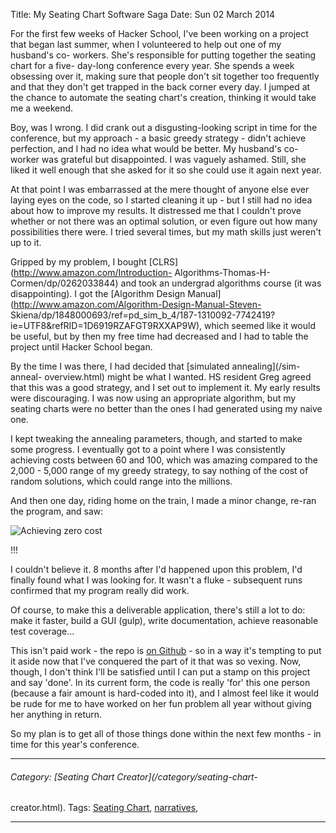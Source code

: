 Title: My Seating Chart Software Saga
Date: Sun 02 March 2014

For the first few weeks of Hacker School, I've been working on a project that
began last summer, when I volunteered to help out one of my husband's co-
workers. She's responsible for putting together the seating chart for a five-
day-long conference every year. She spends a week obsessing over it, making
sure that people don't sit together too frequently and that they don't get
trapped in the back corner every day. I jumped at the chance to automate the
seating chart's creation, thinking it would take me a weekend.

Boy, was I wrong. I did crank out a disgusting-looking script in time for the
conference, but my approach - a basic greedy strategy - didn't achieve
perfection, and I had no idea what would be better. My husband's co-worker was
grateful but disappointed. I was vaguely ashamed. Still, she liked it well
enough that she asked for it so she could use it again next year.

At that point I was embarrassed at the mere thought of anyone else ever laying
eyes on the code, so I started cleaning it up - but I still had no idea about
how to improve my results. It distressed me that I couldn't prove whether or
not there was an optimal solution, or even figure out how many possibilities
there were. I tried several times, but my math skills just weren't up to it.

Gripped by my problem, I bought [CLRS](http://www.amazon.com/Introduction-
Algorithms-Thomas-H-Cormen/dp/0262033844) and took an undergrad algorithms
course (it was disappointing). I got the [Algorithm Design
Manual](http://www.amazon.com/Algorithm-Design-Manual-Steven-
Skiena/dp/1848000693/ref=pd_sim_b_4/187-1310092-7742419?ie=UTF8&refRID=1D6919RZAFGT9RXXAP9W),
which seemed like it would be useful, but by then my free time had decreased
and I had to table the project until Hacker School began.

By the time I was there, I had decided that [simulated annealing](/sim-anneal-
overview.html) might be what I wanted. HS resident Greg agreed that this was a
good strategy, and I set out to implement it. My early results were
discouraging. I was now using an appropriate algorithm, but my seating charts
were no better than the ones I had generated using my naive one.

I kept tweaking the annealing parameters, though, and started to make some
progress. I eventually got to a point where I was consistently achieving costs
between 60 and 100, which was amazing compared to the 2,000 - 5,000 range of
my greedy strategy, to say nothing of the cost of random solutions, which
could range into the millions.

And then one day, riding home on the train, I made a minor change, re-ran the
program, and saw:

![Achieving zero cost](/images/zero_cost.png)

!!!

I couldn't believe it. 8 months after I'd happened upon this problem, I'd
finally found what I was looking for. It wasn't a fluke \- subsequent runs
confirmed that my program really did work.

Of course, to make this a deliverable application, there's still a lot to do:
make it faster, build a GUI (gulp), write documentation, achieve reasonable
test coverage...

This isn't paid work - the repo is [on
Github](https://github.com/KatrinaE/seating) \- so in a way it's tempting to
put it aside now that I've conquered the part of it that was so vexing. Now,
though, I don't think I'll be satisfied until I can put a stamp on this
project and say 'done'. In its current form, the code is really 'for' this one
person (because a fair amount is hard-coded into it), and I almost feel like
it would be rude for me to have worked on her fun problem all year without
giving her anything in return.

So my plan is to get all of those things done within the next few months \- in
time for this year's conference.

* * *

###### Category: [Seating Chart Creator](/category/seating-chart-
creator.html). Tags: [Seating Chart](/tag/seating-chart.html),
[narratives](/tag/narratives.html),

* * *

